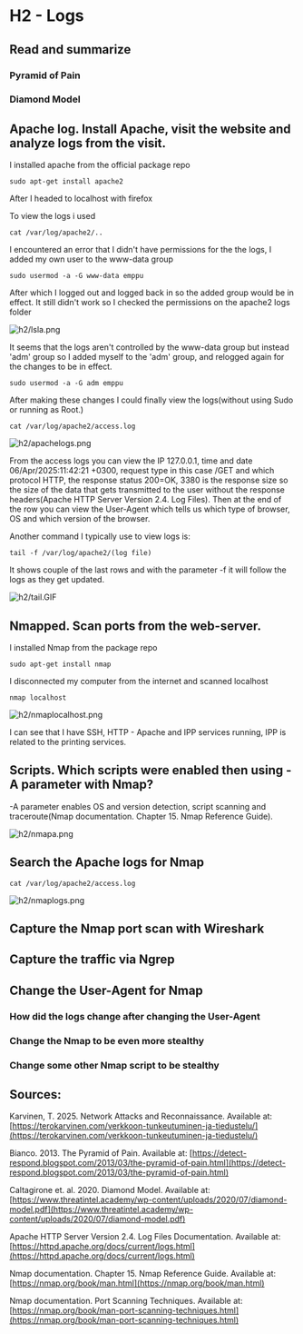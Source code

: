 # H2 - Logs

## Read and summarize

### Pyramid of Pain

### Diamond Model

## Apache log. Install Apache, visit the website and analyze logs from the visit.

I installed apache from the official package repo

	sudo apt-get install apache2

After I headed to localhost with firefox

To view the logs i used 

	cat /var/log/apache2/..

I encountered an error that I didn't have permissions for the the logs, I added my own user to the www-data group

	sudo usermod -a -G www-data emppu

After which I logged out and logged back in so the added group would be in effect. It still didn't work so I checked the permissions on the apache2 logs folder 

![h2/lsla.png](h2/lsla.png)

It seems that the logs aren't controlled by the www-data group but instead 'adm' group so I added myself to the 'adm' group, and relogged again for the changes to be in effect.

	sudo usermod -a -G adm emppu

After making these changes I could finally view the logs(without using Sudo or running as Root.)

	cat /var/log/apache2/access.log

![h2/apachelogs.png](h2/apachelogs.png)

From the access logs you can view the IP 127.0.0.1, time and date 06/Apr/2025:11:42:21 +0300, request type in this case /GET and which protocol HTTP, the response status 200=OK, 3380 is the response size so the size of the data that gets transmitted to the user without the response headers(Apache HTTP Server Version 2.4. Log Files). Then at the end of the row you can view the User-Agent which tells us which type of browser, OS and which version of the browser.

Another command I typically use to view logs is:

	tail -f /var/log/apache2/(log file)

It shows couple of the last rows and with the parameter -f it will follow the logs as they get updated.

![h2/tail.GIF](h2/tail.GIF)

## Nmapped. Scan ports from the web-server.

I installed Nmap from the package repo

	sudo apt-get install nmap

I disconnected my computer from the internet and scanned localhost

	nmap localhost

![h2/nmaplocalhost.png](h2/nmaplocalhost.png)

I can see that I have SSH, HTTP - Apache and IPP services running, IPP is related to the printing services.  

## Scripts. Which scripts were enabled then using -A parameter with Nmap?

-A parameter enables OS and version detection, script scanning and traceroute(Nmap documentation. Chapter 15. Nmap Reference Guide).

![h2/nmapa.png](h2/nmapa.png)

## Search the Apache logs for Nmap

	cat /var/log/apache2/access.log

![h2/nmaplogs.png](h2/nmaplogs.png)

## Capture the Nmap port scan with Wireshark

## Capture the traffic via Ngrep

## Change the User-Agent for Nmap

### How did the logs change after changing the User-Agent

### Change the Nmap to be even more stealthy

### Change some other Nmap script to be stealthy

 
## Sources:


Karvinen, T. 2025. Network Attacks and Reconnaissance. Available at: [https://terokarvinen.com/verkkoon-tunkeutuminen-ja-tiedustelu/](https://terokarvinen.com/verkkoon-tunkeutuminen-ja-tiedustelu/)

Bianco. 2013. The Pyramid of Pain. Available at: [https://detect-respond.blogspot.com/2013/03/the-pyramid-of-pain.html](https://detect-respond.blogspot.com/2013/03/the-pyramid-of-pain.html) 

Caltagirone et. al. 2020. Diamond Model. Available at: [https://www.threatintel.academy/wp-content/uploads/2020/07/diamond-model.pdf](https://www.threatintel.academy/wp-content/uploads/2020/07/diamond-model.pdf)

Apache HTTP Server Version 2.4. Log Files Documentation. Available at: [https://httpd.apache.org/docs/current/logs.html](https://httpd.apache.org/docs/current/logs.html)

Nmap documentation. Chapter 15. Nmap Reference Guide. Available at: [https://nmap.org/book/man.html](https://nmap.org/book/man.html)

Nmap documentation. Port Scanning Techniques. Available at: [https://nmap.org/book/man-port-scanning-techniques.html](https://nmap.org/book/man-port-scanning-techniques.html)
